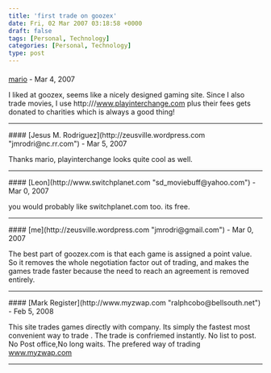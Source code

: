 ```yaml
---
title: 'first trade on goozex'
date: Fri, 02 Mar 2007 03:18:58 +0000
draft: false
tags: [Personal, Technology]
categories: [Personal, Technology]
type: post
---
```



#### 
[mario]( "vtjmail@yahoo.com") - <time datetime="2007-03-01 23:40:20">Mar 4, 2007</time>

I liked at goozex, seems like a nicely designed gaming site. Since I also trade movies, I use http:///www.playinterchange.com plus their fees gets donated to charities which is always a good thing!
<hr />
#### 
[Jesus M. Rodriguez](http://zeusville.wordpress.com "jmrodri@nc.rr.com") - <time datetime="2007-03-02 17:20:55">Mar 5, 2007</time>

Thanks mario, playinterchange looks quite cool as well.
<hr />
#### 
[Leon](http://www.switchplanet.com "sd_moviebuff@yahoo.com") - <time datetime="2007-03-04 21:26:23">Mar 0, 2007</time>

you would probably like switchplanet.com too. its free.
<hr />
#### 
[me](http://zeusville.wordpress.com "jmrodri@gmail.com") - <time datetime="2007-03-04 21:54:56">Mar 0, 2007</time>

The best part of goozex.com is that each game is assigned a point value. So it removes the whole negotiation factor out of trading, and makes the games trade faster because the need to reach an agreement is removed entirely.
<hr />
#### 
[Mark Register](http://www.myzwap.com "ralphcobo@bellsouth.net") - <time datetime="2008-02-08 22:13:45">Feb 5, 2008</time>

This site trades games directly with company. Its simply the fastest most convenient way to trade . The trade is confriemed instantly. No list to post. No Post office,No long waits. The prefered way of trading www.myzwap.com
<hr />
